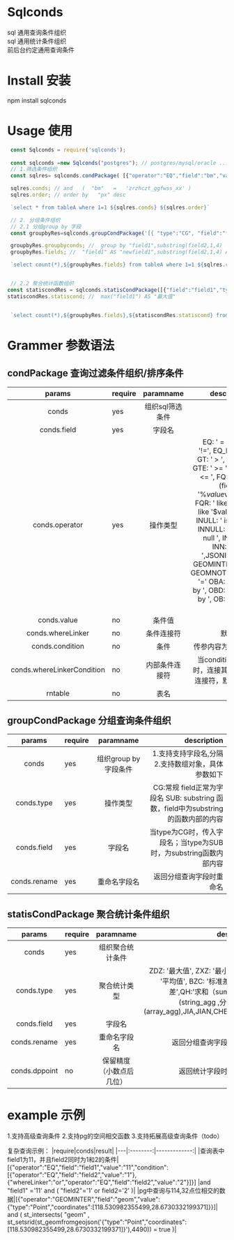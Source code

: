 # Sqlconds
sql 通用查询条件组织  
sql 通用统计条件组织  
前后台约定通用查询条件
# Install 安装
npm install sqlconds
# Usage 使用
```javascript
 const Sqlconds = require('sqlconds');
 
 const sqlconds =new Sqlconds("postgres"); // postgres/mysql/oracle ...
 // 1.筛选条件组织
 const sqlres= sqlconds.condPackage( [{"operator":"EQ","field":"bm","value":"zrzhczt_ggfwss_xx"},{"operator":"OBD","field":"px"}] );

 sqlres.conds; // and   (  "bm"   =   'zrzhczt_ggfwss_xx' )
 sqlres.order; // order by   "px" desc

 `select * from tableA where 1=1 ${sqlres.conds} ${sqlres.order}`

 // 2. 分组条件组织
 // 2.1 分组group by 字段
 const groupbyRes=sqlconds.groupCondPackage('[{ "type":"CG", "field":"field1", "rename":"newfield1" },{ "type":"SUB", "field":"field2,1,4", "rename":"newfield2" }]');

 groupbyRes.groupbyconds; //  group by "field1",substring(field2,1,4) 
 groupbyRes.fields; //  "field1" AS "newfield1",substring(field2,1,4) AS "newfield2" 

 `select count(*),${groupbyRes.fields} from tableA where 1=1 ${sqlres.conds} ${groupbyRes.groupbyconds}`


 // 2.2 聚合统计函数组织
const statiscondRes = sqlconds.statisCondPackage([{"field":"field1","type":"ZDZ","rename":"最大值","dpoint":0}]);
statiscondRes.statiscond; //  max("field1") AS "最大值" 


 `select count(*),${groupbyRes.fields},${statiscondRes.statiscond} from tableA where 1=1 ${sqlres.conds} ${groupbyRes.groupbyconds}`

```
# Grammer 参数语法
## condPackage 查询过滤条件组织/排序条件
| params |require |paramname | description      |
|:--------:|--|:--------: |-------------:|
|conds|yes|组织sql筛选条件||
|conds.field|yes|字段名||
|conds.operator|yes|操作类型|EQ: ' = ', EQN: '!=', EQ_D: ' = ', GT: ' > ', LT: '<', GTE: ' >= ', LTE: ' <= ', FQ: ' like ' (field like '%$value%'), FQL: ' like '(field like '%$value'), FQR: ' like '(field like '$value%'), INULL: ' is null ', INNULL: ' is not null ', IN: ' in ', INN: 'not in ',JSONIN: ' ? ', GEOMINTER: '=', GEOMNOTINTER: '=' OBA: ' order by ', OBD: ' order by  ', OB: ' order by  '
|conds.value|no|条件值||
|conds.whereLinker|no|条件连接符|默认 and|
|conds.condition|no|条件|传参内容为conds|
|conds.whereLinkerCondition|no|内部条件连接符|当condition存在时，连接其条件的连接符，默认and|
|rntable|no|表名||
 
## groupCondPackage 分组查询条件组织
| params |require |paramname | description |
|:--------:|--|:--------: |-------------:|
|conds|yes|组织group by 字段条件|1.支持支持字段名,分隔  2.支持数组对象，具体参数如下|
|conds.type|yes|操作类型|CG:常规 field正常为字段名  SUB: substring 函数，field中为substring的函数内部的内容|
|conds.field|yes|字段名|当type为CG时，传入字段名；当type为SUB时，为substring函数内部内容|
|conds.rename|yes|重命名字段名|返回分组查询字段时重命名|


## statisCondPackage 聚合统计条件组织
| params |require |paramname | description |
|:--------:|--|:--------: |-------------:|
|conds|yes|组织聚合统计条件||
|conds.type|yes|聚合统计类型|ZDZ: '最大值', ZXZ: '最小值', PJZ: '平均值', BZC: '标准差', FC:'方差',QH:'求和（sum）',STR:(string_agg ,分隔 ),ARR:(array_agg),JIA,JIAN,CHENG,CHU|
|conds.field|yes|字段名||
|conds.rename|yes|重命名字段名|返回分组查询字段时重命名|
|conds.dppoint|no|保留精度（小数点后几位）|返回统计字段时保留精度|

# example 示例
1.支持高级查询条件
2.支持pg的空间相交函数
3.支持拓展高级查询条件（todo）

复杂查询示例：
|require|conds|result|
|---|:--------:|-------------:|
|查询表中field1为11，并且field2同时为1和2的条件| [{"operator":"EQ","field":"field1","value":"11","condition":[{"operator":"EQ","field":"field2","value":"1"},{"whereLinker":"or","operator":"EQ","field":"field2","value":"2"}]}] |and "field1" ='11' and ( "field2"='1' or field2='2' )|
|pg中查询与114,32点位相交的数据|[{"operator":"GEOMINTER","field":"geom","value":{"type":"Point","coordinates":[118.530982355499,28.6730332199371]}}]| and   ( st_intersects( "geom" , st_setsrid(st_geomfromgeojson('{"type":"Point","coordinates":[118.530982355499,28.6730332199371]}'),4490)) =  true )|


